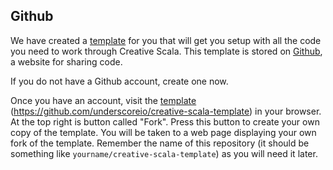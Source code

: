 ## Github

We have created a [template] for you that will get you setup with all the code you need to work through Creative Scala.
This template is stored on [Github][github], a website for sharing code.

If you do not have a Github account, create one now.

Once you have an account, visit the [template] (https://github.com/underscoreio/creative-scala-template) in your browser. 
At the top right is button called "Fork". 
Press this button to create your own copy of the template.
You will be taken to a web page displaying your own fork of the template.
Remember the name of this repository (it should be something like `yourname/creative-scala-template`) as you will need it later.


[github]: https://github.com/
[template]: https://github.com/underscoreio/creative-scala-template
